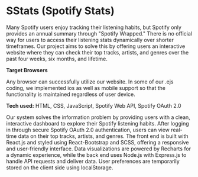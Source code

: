 # SStats (Spotify Stats)

Many Spotify users enjoy tracking their listening habits, but Spotify only provides an annual summary through "Spotify Wrapped." There is no official way for users to access their listening stats dynamically over shorter timeframes. Our project aims to solve this by offering users an interactive website where they can check their top tracks, artists, and genres over the past four weeks, six months, and lifetime.

**Target Browsers**

Any browser can successfully utilize our website. In some of our .ejs coding, we implemented ios as well as mobile support so that the functionality is maintained regardless of user device.

**Tech used:** HTML, CSS, JavaScript, Spotify Web API, Spotify OAuth 2.0

Our system solves the information problem by providing users with a clean, interactive dashboard to explore their Spotify listening habits. After logging in through secure Spotify OAuth 2.0 authentication, users can view real-time data on their top tracks, artists, and genres. The front end is built with React.js and styled using React-Bootstrap and SCSS, offering a responsive and user-friendly interface. Data visualizations are powered by Recharts for a dynamic experience, while the back end uses Node.js with Express.js to handle API requests and deliver data. User preferences are temporarily stored on the client side using localStorage.


